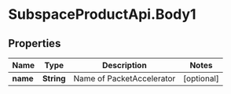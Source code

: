 # SubspaceProductApi.Body1

## Properties

Name | Type | Description | Notes
------------ | ------------- | ------------- | -------------
**name** | **String** | Name of PacketAccelerator | [optional] 



